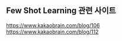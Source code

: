 ## Few Shot Learning 관련 사이트
https://www.kakaobrain.com/blog/106
https://www.kakaobrain.com/blog/112
